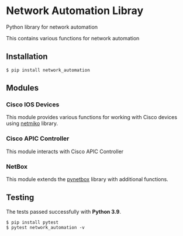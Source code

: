 # Network Automation Libray

Python library for network automation

This contains various functions for network automation


## Installation

```shell
$ pip install network_automation
```

## Modules

### Cisco IOS Devices
This module provides various functions for working with Cisco devices using [netmiko](https://pypi.org/project/netmiko/) library.

### Cisco APIC Controller
This module interacts with Cisco APIC Controller

### NetBox

This module extends the [pynetbox](https://pypi.org/project/pynetbox/) library with additional functions.

## Testing

The tests passed successfully with **Python 3.9**.

```shell
$ pip install pytest
$ pytest network_automation -v
```